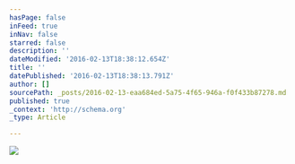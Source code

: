 ```yaml
---
hasPage: false
inFeed: true
inNav: false
starred: false
description: ''
dateModified: '2016-02-13T18:38:12.654Z'
title: ''
datePublished: '2016-02-13T18:38:13.791Z'
author: []
sourcePath: _posts/2016-02-13-eaa684ed-5a75-4f65-946a-f0f433b87278.md
published: true
_context: 'http://schema.org'
_type: Article

---
```

![](https://the-grid-user-content.s3-us-west-2.amazonaws.com/ff32d005-0d98-4ce7-baa7-c734b73896ae.jpg)